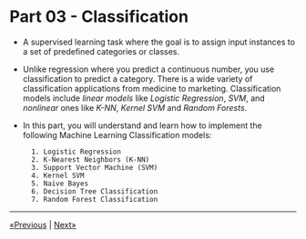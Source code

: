 # Part 03 - Classification

* A supervised learning task where the goal is to assign input instances to a set of predefined categories or classes.

* Unlike regression where you predict a continuous number, you use classification to predict a category. There is a wide variety of classification applications from medicine to marketing. Classification models include *linear models* like *Logistic Regression*, *SVM*, and *nonlinear* ones like *K-NN*, *Kernel SVM* and *Random Forests*.

* In this part, you will understand and learn how to implement the following Machine Learning Classification models:

        1. Logistic Regression
        2. K-Nearest Neighbors (K-NN)
        3. Support Vector Machine (SVM)
        4. Kernel SVM
        5. Naive Bayes
        6. Decision Tree Classification
        7. Random Forest Classification
<hr>

<a href="../Section 14 - Regression Model Selection in R">«Previous</a> | <a href="../Section 16 - Logistic Regression">Next»</a>
